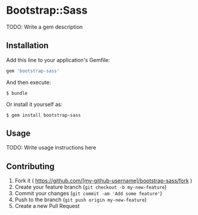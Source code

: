 # Bootstrap::Sass

TODO: Write a gem description

## Installation

Add this line to your application's Gemfile:

```ruby
gem 'bootstrap-sass'
```

And then execute:

    $ bundle

Or install it yourself as:

    $ gem install bootstrap-sass

## Usage

TODO: Write usage instructions here

## Contributing

1. Fork it ( https://github.com/[my-github-username]/bootstrap-sass/fork )
2. Create your feature branch (`git checkout -b my-new-feature`)
3. Commit your changes (`git commit -am 'Add some feature'`)
4. Push to the branch (`git push origin my-new-feature`)
5. Create a new Pull Request
